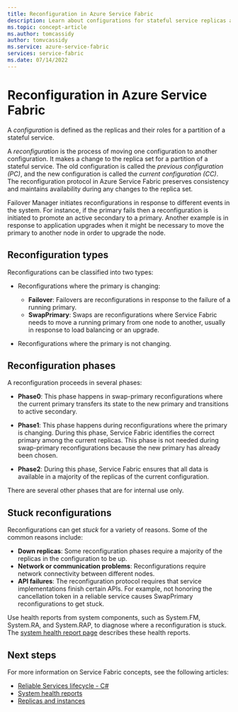 ```yaml
---
title: Reconfiguration in Azure Service Fabric 
description: Learn about configurations for stateful service replicas and the process of reconfiguration Service Fabric uses to maintain consistency and availability during the change.
ms.topic: concept-article
ms.author: tomcassidy
author: tomvcassidy
ms.service: azure-service-fabric
services: service-fabric
ms.date: 07/14/2022
---
```


# Reconfiguration in Azure Service Fabric
A *configuration* is defined as the replicas and their roles for a partition of a stateful service.

A *reconfiguration* is the process of moving one configuration to another configuration. It makes a change to the replica set for a partition of a stateful service. The old configuration is called the *previous configuration (PC)*, and the new configuration is called the *current configuration (CC)*. The reconfiguration protocol in Azure Service Fabric preserves consistency and maintains availability during any changes to the replica set.

Failover Manager initiates reconfigurations in response to different events in the system. For instance, if the primary fails then a reconfiguration is initiated to promote an active secondary to a primary. Another example is in response to application upgrades when it might be necessary to move the primary to another node in order to upgrade the node.

## Reconfiguration types
Reconfigurations can be classified into two types:

- Reconfigurations where the primary is changing:
    - **Failover**: Failovers are reconfigurations in response to the failure of a running primary.
    - **SwapPrimary**: Swaps are reconfigurations where Service Fabric needs to move a running primary from one node to another, usually in response to load balancing or an upgrade.

- Reconfigurations where the primary is not changing.

## Reconfiguration phases
A reconfiguration proceeds in several phases:

- **Phase0**: This phase happens in swap-primary reconfigurations where the current primary transfers its state to the new primary and transitions to active secondary.

- **Phase1**: This phase happens during reconfigurations where the primary is changing. During this phase, Service Fabric identifies the correct primary among the current replicas. This phase is not needed during swap-primary reconfigurations because the new primary has already been chosen. 

- **Phase2**: During this phase, Service Fabric ensures that all data is available in a majority of the replicas of the current configuration.

There are several other phases that are for internal use only.

## Stuck reconfigurations
Reconfigurations can get *stuck* for a variety of reasons. Some of the common reasons include:

- **Down replicas**: Some reconfiguration phases require a majority of the replicas in the configuration to be up.
- **Network or communication problems**: Reconfigurations require network connectivity between different nodes.
- **API failures**: The reconfiguration protocol requires that service implementations finish certain APIs. For example, not honoring the cancellation token in a reliable service causes SwapPrimary reconfigurations to get stuck.

Use health reports from system components, such as System.FM, System.RA, and System.RAP, to diagnose where a reconfiguration is stuck. The [system health report page](service-fabric-understand-and-troubleshoot-with-system-health-reports.md) describes these health reports.

## Next steps
For more information on Service Fabric concepts, see the following articles:

- [Reliable Services lifecycle - C#](service-fabric-reliable-services-lifecycle.md)
- [System health reports](service-fabric-understand-and-troubleshoot-with-system-health-reports.md)
- [Replicas and instances](service-fabric-concepts-replica-lifecycle.md)
